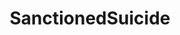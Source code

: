 ---
title: SanctionedSuicide
crosslinks:
- antinatalism
- SuicideWatch
- methodsforsuicide
- depression
- AskReddit
- suicidenotes
- TrueSanctionedSuicide
- DarkNetMarkets
- 2meirl4meirl
- ShrugLifeSyndicate
- todayilearned
- askscience
- xkcd
- SuicideLaws
- ForeverAlone
- LateStageCapitalism
- 2meirl42meirl4meirl
- science
- pics
---